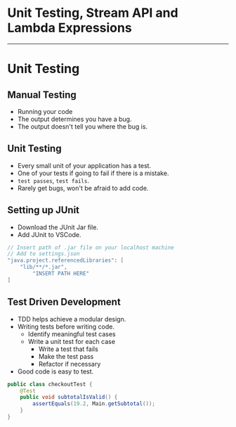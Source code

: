 # Unit Testing, Stream API and Lambda Expressions

---

# Unit Testing

## Manual Testing

- Running your code
- The output determines you have a bug.
- The output doesn't tell you where the bug is.

## Unit Testing

- Every small unit of your application has a test.
- One of your tests if going to fail if there is a mistake.
- `test passes`, `test fails`.
- Rarely get bugs, won't be afraid to add code.

## Setting up JUnit

- Download the JUnit Jar file.
- Add JUnit to VSCode.

```java
// Insert path of .jar file on your localhost machine
// Add to settings.json
"java.project.referencedLibraries": [
    "lib/**/*.jar",
        "INSERT PATH HERE"
]
```

## Test Driven Development

- TDD helps achieve a modular design.
- Writing tests before writing code.
  - Identify meaningful test cases
  - Write a unit test for each case
    - Write a test that fails
    - Make the test pass
    - Refactor if necessary
- Good code is easy to test.

```java
public class checkoutTest {
    @Test
    public void subtotalIsValid() {
        assertEquals(19.2, Main.getSubtotal());
    }
}
```
